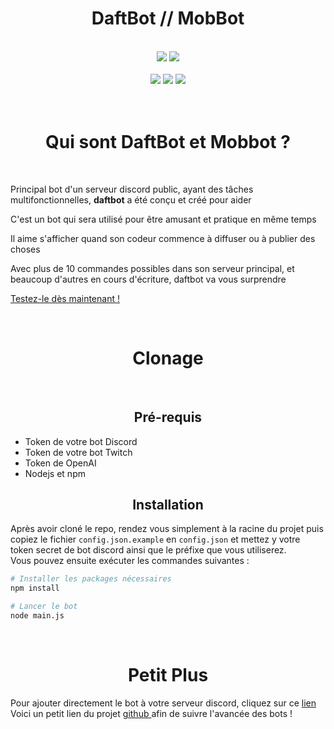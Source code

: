 <h1 align="center">
    <b> DaftBot // MobBot </b>
</h1>
<br>
<div>
    <div align="center">
        <a>
            <img src="https://img.shields.io/badge/daftbot-v2.1.0-green">
        </a>
        <a>
            <img src="https://img.shields.io/badge/mobbot-v1.0.0-purple">
        </a>
    </div>
    <br>
    <div align="center">
        <a>
            <img src="https://img.shields.io/npm/v/npm/latest">
        </a>
        <a>
            <img src="https://img.shields.io/badge/discord.js-v14.7.0-green">
        </a>
        <a>
            <img src="https://img.shields.io/badge/tmi.js-v1.8.5-blue">
        </a>
    </div>
</div>
<br>
<br>
<h1 align="center">
    Qui sont DaftBot et Mobbot ?
</h1>
<br>
<p>
Principal bot d'un serveur discord public, ayant des tâches multifonctionnelles, <b>daftbot</b> a été conçu et créé pour aider
<p>
C'est un bot qui sera utilisé pour être amusant et pratique en même temps
<p>
Il aime s'afficher quand son codeur commence à diffuser ou à publier des choses
<p>
Avec plus de 10 commandes possibles dans son serveur principal, et beaucoup d'autres en cours d'écriture, daftbot va vous surprendre
<p>
    <a href="https://discord.com/api/oauth2/authorize?client_id=757955750164430980&permissions=4398046511095&scope=bot">
        Testez-le dès maintenant !
    </a>
</p>
<br>
<h1 align="center">
    Clonage
</h1>
<br>
<h2 align="center">
    Pré-requis
</h2>
<ul>
    <li>
        Token de votre bot Discord
    </li>
    <li>
        Token de votre bot Twitch
    </li>
    <li>
        Token de OpenAI
    </li>
    <li>
        Nodejs et npm
    </li>
</ul>
<h2 align="center">
    Installation
</h2>
Après avoir cloné le repo, rendez vous simplement à la racine du projet puis copiez le fichier <code>config.json.example</code> en <code>config.json</code> et mettez y votre token secret de bot discord ainsi que le préfixe que vous utiliserez.<br>
Vous pouvez ensuite exécuter les commandes suivantes : 
<br>

```bash
# Installer les packages nécessaires
npm install

# Lancer le bot
node main.js
```
</p>
<br>
<h1 align="center">
    Petit Plus
</h1>
<div>
    Pour ajouter directement le bot à votre serveur discord, cliquez sur ce
    <a href="https://discord.com/api/oauth2/authorize?client_id=757955750164430980&permissions=4398046511095&scope=bot"> 
        lien
    </a>
    <br>
    Voici un petit lien du projet 
    <a href="https://trello.com/b/kdy25wXP/daftbot-mobbot">
        github
    </a>
    afin de suivre l'avancée des bots !
</div>
